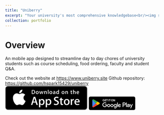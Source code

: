 ```yaml
---
title: "Uniberry"
excerpt: "Your university's most comprehensive knowledgebase<br/><img src='/images/uniberrywebsite.png'>"
collection: portfolio
---
```


# Overview

An mobile app designed to streamline day to day chores of university students such as course scheduling, food ordering, faculty and student Q&A. 

Check out the website at https://www.uniberry.site
Github repository: https://github.com/hspark15429/uniberry
[![Install](/images/appstoredownload.svg)](https://apps.apple.com/jp/app/uniberry/id6456405384)
[![Install](/images/playstoredownload.png)](https://play.google.com/store/apps/details?id=com.uniberry.gtk_flutter)